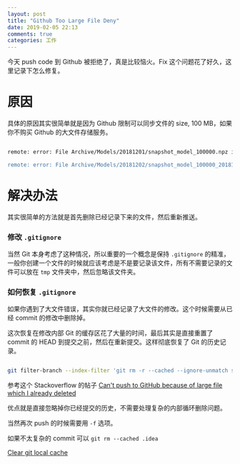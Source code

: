 ```yaml
---
layout: post
title: "Github Too Large File Deny"
date: 2019-02-05 22:13
comments: true
categories: 工作
---
```


今天 push code 到 Github 被拒绝了，真是比较恼火。Fix 这个问题花了好久，这里记录下怎么修复。


<!--more-->

# 原因

具体的原因其实很简单就是因为 Github 限制可以同步文件的 size, 100 MB，如果你不购买 Github 的大文件存储服务。


```Bash

remote: error: File Archive/Models/20181201/snapshot_model_100000.npz is 484.52 MB; this exceeds GitHub's file size limit of 100.00 MB

remote: error: File Archive/Models/20181202/snapshot_model_100000_20181202.npz is 484.48 MB; this exceeds GitHub's file size limit of 100.00 MB


```

# 解决办法

其实很简单的方法就是首先删除已经记录下来的文件，然后重新推送。

### 修改 `.gitignore`

当然 Git 本身考虑了这种情况，所以重要的一个概念是保持 `.gitignore` 的精准，一般你创建一个文件的时候就应该考虑是不是要记录该文件，所有不需要记录的文件可以放在 `tmp` 文件夹中，然后忽略该文件夹。


### 如何恢复 `.gitignore`

如果你遇到了大文件错误，其实你就已经记录了大文件的修改。这个时候需要从已经 commit 的修改中删除掉。

这次恢复在修改内部 Git 的缓存区花了大量的时间，最后其实是直接重置了 commit 的 HEAD 到提交之前，然后在重新提交。这样彻底恢复了 Git 的历史记录。

```bash

git filter-branch --index-filter 'git rm -r --cached --ignore-unmatch stage2' HEAD

```

参考这个 Stackoverflow 的帖子 [Can't push to GitHub because of large file which I already deleted](https://stackoverflow.com/questions/19573031/cant-push-to-github-because-of-large-file-which-i-already-deleted)

优点就是直接忽略掉你已经提交的历史，不需要处理复杂的内部循环删除问题。

当然再次 push 的时候需要用 `-f` 选项。

如果不太复杂的 commit 可以 `git rm --cached .idea`

[Clear git local cache](https://stackoverflow.com/questions/41863484/clear-git-local-cache)
